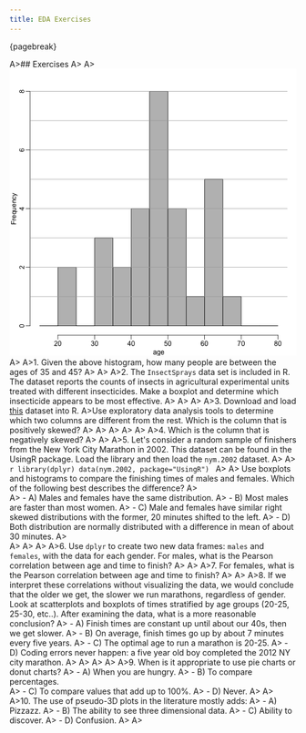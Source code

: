```yaml
---
title: EDA Exercises
---
```





{pagebreak}

A>## Exercises
A>
A>![ ](images/R/exploratory_data_analysis_exercises-tmp-hist_exercise-1.png) 
A>
A>1. Given the above histogram, how many people are between the ages of 35 and 45?
A>
A>
A>2. The `InsectSprays` data set is included in R. The dataset reports the counts of insects in agricultural experimental units treated with different insecticides. Make a boxplot and determine which insecticide appears to be most effective. 
A>
A>
A>
A>3.  Download and load [this](http://courses.edx.org/c4x/HarvardX/PH525.1x/asset/skew.RData) dataset into R.
A>Use exploratory data analysis tools to determine which two columns are different from the rest. Which is the column that is positively skewed? 
A>
A>
A>
A>
A>
A>4. Which is the column that is negatively skewed?
A>
A>
A>5. Let's consider a random sample of finishers from the New York City Marathon in 2002.  This dataset can be found in the UsingR package. Load the library and then load the `nym.2002` dataset. 
A>
A>    
    ```r
    library(dplyr)
    data(nym.2002, package="UsingR")
    ```
A>
A>    Use boxplots and histograms to compare the finishing times of males and females. Which of the following best describes the difference?
A>    
A>    - A) Males and females have the same distribution.
A>    - B) Most males are faster than most women.
A>    - C) Male and females have similar right skewed distributions with the former, 20 minutes shifted to the left.
A>    - D) Both distribution are normally distributed with a difference in mean of about 30 minutes.
A>  
A>
A>
A>
A>6. Use `dplyr` to create two new data frames: `males` and `females`, with the data for each gender. For males, what is the Pearson correlation between age and time to finish? 
A>
A>
A>7. For females, what is the Pearson correlation between age and time to finish? 
A>
A>
A>8. If we interpret these correlations without visualizing the data, we would conclude that the older we get, the slower we run marathons, regardless of gender. Look at scatterplots and boxplots of times stratified by age groups (20-25, 25-30, etc..). After examining the data, what is a more reasonable conclusion?
A>    - A) Finish times are constant up until about our 40s, then we get slower.
A>    - B) On average, finish times go up by about 7 minutes every five years.
A>    - C) The optimal age to run a marathon is 20-25.
A>    - D) Coding errors never happen: a five year old boy completed the 2012 NY city marathon.
A>
A>
A>
A>
A>9. When is it appropriate to use pie charts or donut charts?
A>  - A) When you are hungry. 
A>  - B) To compare percentages.  
A>  - C) To compare values that add up to 100%.
A>  - D) Never.
A>
A>
A>10. The use of pseudo-3D plots in the literature mostly adds:
A>  - A) Pizzazz.
A>  - B) The ability to see three dimensional data.
A>  - C) Ability to discover.
A>  - D) Confusion.
A>
A>
